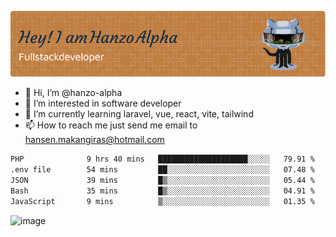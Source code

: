 ![Header](./github-header-image.png)

- 👋 Hi, I’m @hanzo-alpha
- 👀 I’m interested in software developer
- 🌱 I’m currently learning laravel, vue, react, vite, tailwind
- 📫 How to reach me just send me email to hansen.makangiras@hotmail.com 

<!---
hanzo-alpha/hanzo-alpha is a ✨ special ✨ repository because its `README.md` (this file) appears on your GitHub profile.
You can click the Preview link to take a look at your changes.
--->

<!--START_SECTION:waka-->

```txt
PHP              9 hrs 40 mins   ████████████████████░░░░░   79.91 %
.env file        54 mins         ██░░░░░░░░░░░░░░░░░░░░░░░   07.48 %
JSON             39 mins         █▒░░░░░░░░░░░░░░░░░░░░░░░   05.44 %
Bash             35 mins         █▒░░░░░░░░░░░░░░░░░░░░░░░   04.91 %
JavaScript       9 mins          ▒░░░░░░░░░░░░░░░░░░░░░░░░   01.35 %
```

<!--END_SECTION:waka-->

![image](https://github.com/hanzo-alpha/hanzo-alpha/assets/111342797/c4bd2977-6123-4017-8652-6e166259b484)

